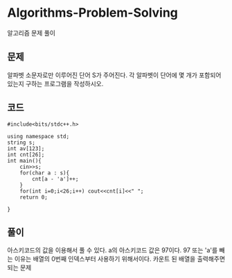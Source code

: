 # Algorithms-Problem-Solving
알고리즘 문제 풀이

## 문제
알파벳 소문자로만 이루어진 단어 S가 주어진다. 각 알파벳이 단어에 몇 개가 포함되어 있는지 구하는 프로그램을 작성하시오.

## 코드

```
#include<bits/stdc++.h>

using namespace std;
string s;
int av[123];
int cnt[26];
int main(){
	cin>>s;
	for(char a : s){
		cnt[a - 'a']++;	
	}
	for(int i=0;i<26;i++) cout<<cnt[i]<<" ";
	return 0;
	
}
```

## 풀이
아스키코드의 값을 이용해서 풀 수 있다. a의 아스키코드 값은 97이다. 97 또는 'a'를 빼는 이유는 배열의 0번째 인덱스부터 사용하기 위해서이다.
카운트 된 배열을 출력해주면 되는 문제
